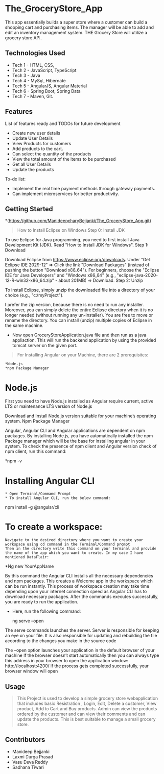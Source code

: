 # The_GroceryStore_App

This app essentially builds a super store where a customer can build a shopping cart and purchasing items. The manager will be able to add and edit an inventory management system. THE Grocery Store will utilize a grocery store API.

## Technologies Used

* Tech 1 - HTML, CSS, 
* Tech 2 - JavaScript, TypeScript
* Tech 3 - Java
* Tech 4 - MySql, Hibernate
* Tech 5 - AngularJS, Angular Material
* Tech 6 - Spring Boot, Spring Data
* Tech 7 - Maven, Git.

## Features

List of features ready and TODOs for future development
* Create new user details 
* Update User Details
* View Products for customers
* Add products to the cart.
* Can select the quantity of the products
* View the total amount of the items to be purchased
* Get all User Details
* Update the products

To-do list:
* Implement the real time payment methods through gateway payments.
* Can implement microservices for better productivity.

## Getting Started
   
*(https://github.com/ManideepcharyBejjanki/The_GroceryStore_App.git) 

>How to Install Eclipse on Windows
Step 0: Install JDK

To use Eclipse for Java programming, you need to first install Java Development Kit (JDK). Read "How to Install JDK for Windows".
Step 1: Download

Download Eclipse from https://www.eclipse.org/downloads. Under "Get Eclipse IDE 2029-12" ⇒ Click the link "Download Packages" (instead of pushing the button "Download x86_64"). For beginners, choose the "Eclipse IDE for Java Developers" and "Windows x86_64" (e.g., "eclipse-java-2020-12-R-win32-x86_64.zip" - about 201MB) ⇒ Download.
Step 2: Unzip

To install Eclipse, simply unzip the downloaded file into a directory of your choice (e.g., "c:\myProject").

I prefer the zip version, because there is no need to run any installer. Moreover, you can simply delete the entire Eclipse directory when it is no longer needed (without running any un-installer). You are free to move or rename the directory. You can install (unzip) multiple copies of Eclipse in the same machine.

* Now open GroceryStoreApplication.java file and then run as a java appliaction. This will run the backend application by using the provided tomcat server on the given port.


> For Installing Angular on your Machine, there are 2 prerequisites:

    *Node.js
    *npm Package Manager

# Node.js

First you need to have Node.js installed as Angular require current, active LTS or maintenance LTS version of Node.js

Download and Install Node.js version suitable for your machine’s operating system.
Npm Package Manager

Angular, Angular CLI and Angular applications are dependent on npm packages. By installing Node.js, you have automatically installed the npm Package manager which will be the base for installing angular in your system. To check the presence of npm client and Angular version check of npm client, run this command:

*npm -v

# Installing Angular CLI

    * Open Terminal/Command Prompt
    * To install Angular CLI, run the below command:

 npm install -g @angular/cli
 
 
 # To create a workspace:

    Navigate to the desired directory where you want to create your workspace using cd command in the Terminal/Command prompt
    Then in the directory write this command on your terminal and provide the name of the app which you want to create. In my case I have mentioned DataFlair:

   *Ng new YourAppName


By this command the Angular CLI installs all the necessary dependencies and npm packages. This creates a Welcome app in the workspace which can be run instantly.
This process of workspace creation may take time depending upon your internet connection speed as Angular CLI has to download necessary packages.
After the commands executes successfully, you are ready to run the application.


* Here, run the following command:

     ng serve –open


The serve commands launches the server. Server is responsible for keeping an eye on your file. It is also responsible for updating and rebuilding the file according to the changes you make in the source code 

The –open option launches your application in the default browser of your machine
If the browser doesn’t start automatically then you can always type this address in your browser to open the application window: http://localhost:4200/
If the process gets completed successfully, your browser window will open


## Usage
> This Project is used to develop a simple grocery store webapplication that includes basic Resistration , Login, Edit, Delete a customer, View product, Add to Cart and Buy products.
> Admin can view the products ordered by the customer and can view their comments and can update the products.
> This is best suitable to manage a small grocery store.

## Contributors

* Manideep Bejjanki
* Laxmi Durga Prasad
* Vasu Deva Reddy
* Sadhana Tiwari
